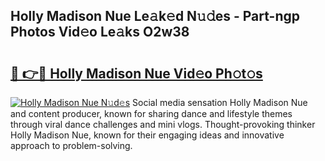## Holly Madison Nue Le𝚊k𝚎d N𝚞𝚍es - Part-ngp Photos Vid𝚎o Le𝚊ks O2w38

# <h2><a href="http://fb39dw.evod.top/?m=Holly+Madison+Nue">🔗 👉🔴 Holly Madison Nue Vid𝚎o Ph𝚘t𝚘s</a></h2>

[![Holly Madison Nue N𝚞d𝚎s](https://i.imgur.com/8V9OHl7.gif)](http://fb39dw.evod.top/?m=Holly+Madison+Nue)
Social media sensation Holly Madison Nue and content producer, known for sharing dance and lifestyle themes through viral dance challenges and mini vlogs. Thought-provoking thinker Holly Madison Nue, known for their engaging ideas and innovative approach to problem-solving. 

